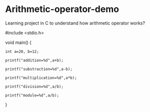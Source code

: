 # Arithmetic-operator-demo
Learning project in C to understand how arithmetic operator works?

#include <stdio.h>

void main() {

    int a=20, b=12;
    
    printf("addition=%d",a+b);
    
    printf("substraction=%d",a-b);
    
    printf("multiplication=%d",a*b);
    
    printf("division=%d",a/b);
    
    printf("module=%d",a/b);

}
